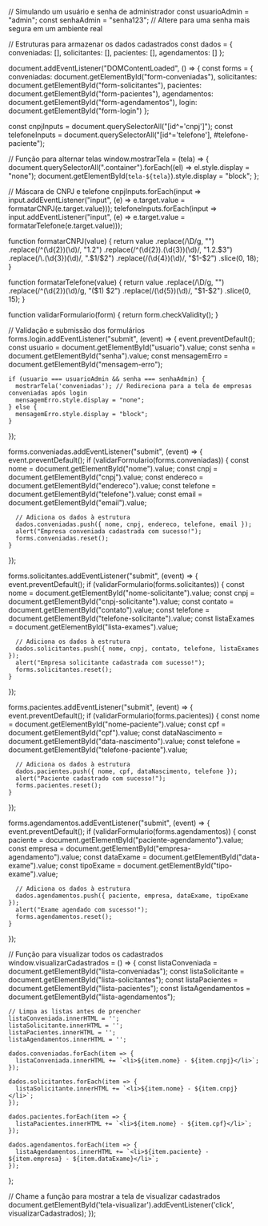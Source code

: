 // Simulando um usuário e senha de administrador
const usuarioAdmin = "admin";
const senhaAdmin = "senha123"; // Altere para uma senha mais segura em um ambiente real

// Estruturas para armazenar os dados cadastrados
const dados = {
  conveniadas: [],
  solicitantes: [],
  pacientes: [],
  agendamentos: []
};

document.addEventListener("DOMContentLoaded", () => {
  const forms = {
    conveniadas: document.getElementById("form-conveniadas"),
    solicitantes: document.getElementById("form-solicitantes"),
    pacientes: document.getElementById("form-pacientes"),
    agendamentos: document.getElementById("form-agendamentos"),
    login: document.getElementById("form-login")
  };

  const cnpjInputs = document.querySelectorAll("[id^='cnpj']");
  const telefoneInputs = document.querySelectorAll("[id^='telefone'], #telefone-paciente");

  // Função para alternar telas
  window.mostrarTela = (tela) => {
    document.querySelectorAll(".container").forEach((el) => el.style.display = "none");
    document.getElementById(`tela-${tela}`).style.display = "block";
  };

  // Máscara de CNPJ e telefone
  cnpjInputs.forEach(input => input.addEventListener("input", (e) => e.target.value = formatarCNPJ(e.target.value)));
  telefoneInputs.forEach(input => input.addEventListener("input", (e) => e.target.value = formatarTelefone(e.target.value)));

  function formatarCNPJ(value) {
    return value
      .replace(/\D/g, "")
      .replace(/^(\d{2})(\d)/, "$1.$2")
      .replace(/^(\d{2})\.(\d{3})(\d)/, "$1.$2.$3")
      .replace(/\.(\d{3})(\d)/, ".$1/$2")
      .replace(/(\d{4})(\d)/, "$1-$2")
      .slice(0, 18);
  }

  function formatarTelefone(value) {
    return value
      .replace(/\D/g, "")
      .replace(/^(\d{2})(\d)/g, "($1) $2")
      .replace(/(\d{5})(\d)/, "$1-$2")
      .slice(0, 15);
  }

  function validarFormulario(form) {
    return form.checkValidity();
  }

  // Validação e submissão dos formulários
  forms.login.addEventListener("submit", (event) => {
    event.preventDefault();
    const usuario = document.getElementById("usuario").value;
    const senha = document.getElementById("senha").value;
    const mensagemErro = document.getElementById("mensagem-erro");

    if (usuario === usuarioAdmin && senha === senhaAdmin) {
      mostrarTela('conveniadas'); // Redireciona para a tela de empresas conveniadas após login
      mensagemErro.style.display = "none";
    } else {
      mensagemErro.style.display = "block";
    }
  });

  forms.conveniadas.addEventListener("submit", (event) => {
    event.preventDefault();
    if (validarFormulario(forms.conveniadas)) {
      const nome = document.getElementById("nome").value;
      const cnpj = document.getElementById("cnpj").value;
      const endereco = document.getElementById("endereco").value;
      const telefone = document.getElementById("telefone").value;
      const email = document.getElementById("email").value;

      // Adiciona os dados à estrutura
      dados.conveniadas.push({ nome, cnpj, endereco, telefone, email });
      alert("Empresa conveniada cadastrada com sucesso!");
      forms.conveniadas.reset();
    }
  });

  forms.solicitantes.addEventListener("submit", (event) => {
    event.preventDefault();
    if (validarFormulario(forms.solicitantes)) {
      const nome = document.getElementById("nome-solicitante").value;
      const cnpj = document.getElementById("cnpj-solicitante").value;
      const contato = document.getElementById("contato").value;
      const telefone = document.getElementById("telefone-solicitante").value;
      const listaExames = document.getElementById("lista-exames").value;

      // Adiciona os dados à estrutura
      dados.solicitantes.push({ nome, cnpj, contato, telefone, listaExames });
      alert("Empresa solicitante cadastrada com sucesso!");
      forms.solicitantes.reset();
    }
  });

  forms.pacientes.addEventListener("submit", (event) => {
    event.preventDefault();
    if (validarFormulario(forms.pacientes)) {
      const nome = document.getElementById("nome-paciente").value;
      const cpf = document.getElementById("cpf").value;
      const dataNascimento = document.getElementById("data-nascimento").value;
      const telefone = document.getElementById("telefone-paciente").value;

      // Adiciona os dados à estrutura
      dados.pacientes.push({ nome, cpf, dataNascimento, telefone });
      alert("Paciente cadastrado com sucesso!");
      forms.pacientes.reset();
    }
  });

  forms.agendamentos.addEventListener("submit", (event) => {
    event.preventDefault();
    if (validarFormulario(forms.agendamentos)) {
      const paciente = document.getElementById("paciente-agendamento").value;
      const empresa = document.getElementById("empresa-agendamento").value;
      const dataExame = document.getElementById("data-exame").value;
      const tipoExame = document.getElementById("tipo-exame").value;

      // Adiciona os dados à estrutura
      dados.agendamentos.push({ paciente, empresa, dataExame, tipoExame });
      alert("Exame agendado com sucesso!");
      forms.agendamentos.reset();
    }
  });

  // Função para visualizar todos os cadastrados
  window.visualizarCadastrados = () => {
    const listaConveniada = document.getElementById("lista-conveniadas");
    const listaSolicitante = document.getElementById("lista-solicitantes");
    const listaPacientes = document.getElementById("lista-pacientes");
    const listaAgendamentos = document.getElementById("lista-agendamentos");

    // Limpa as listas antes de preencher
    listaConveniada.innerHTML = '';
    listaSolicitante.innerHTML = '';
    listaPacientes.innerHTML = '';
    listaAgendamentos.innerHTML = '';

    dados.conveniadas.forEach(item => {
      listaConveniada.innerHTML += `<li>${item.nome} - ${item.cnpj}</li>`;
    });

    dados.solicitantes.forEach(item => {
      listaSolicitante.innerHTML += `<li>${item.nome} - ${item.cnpj}</li>`;
    });

    dados.pacientes.forEach(item => {
      listaPacientes.innerHTML += `<li>${item.nome} - ${item.cpf}</li>`;
    });

    dados.agendamentos.forEach(item => {
      listaAgendamentos.innerHTML += `<li>${item.paciente} - ${item.empresa} - ${item.dataExame}</li>`;
    });
  };

  // Chame a função para mostrar a tela de visualizar cadastrados
  document.getElementById('tela-visualizar').addEventListener('click', visualizarCadastrados);
});
